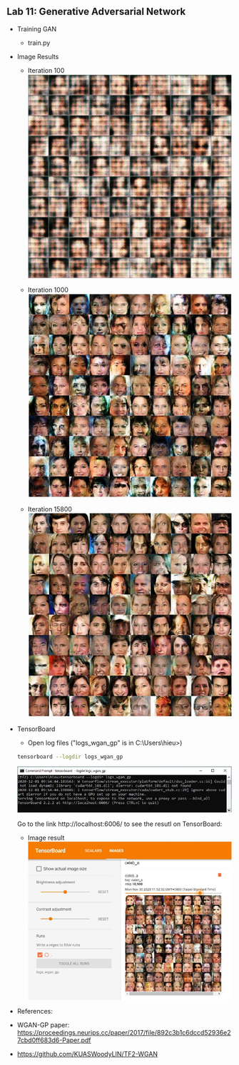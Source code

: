 ## Lab 11: Generative Adversarial Network
- Training GAN 
  - train.py

- Image Results
  - Iteration 100
  ![iter 100](image_results/iter_100.JPG)

  - Iteration 1000
  ![iter 1000](image_results/iter_1000.JPG)

  - Iteration 15800
  ![iter 15800](image_results/iter_15800.JPG)

- TensorBoard
  - Open log files ("logs_wgan_gp" is in  C:\Users\hieu>)
  ```bash
  tensorboard --logdir logs_wgan_gp
  ```
  ![TensorBoad](image_results/run.JPG)

  Go to the link http://localhost:6006/ to see the resutl on TensorBoard:
  - Image result
  ![TensorBoad](image_results/Tensorboard.JPG)

- References: 
- WGAN-GP paper: https://proceedings.neurips.cc/paper/2017/file/892c3b1c6dccd52936e27cbd0ff683d6-Paper.pdf
- https://github.com/KUASWoodyLIN/TF2-WGAN

